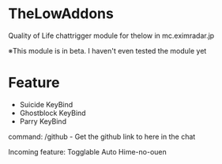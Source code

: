 # TheLowAddons
Quality of Life chattrigger module for thelow in mc.eximradar.jp

※This module is in beta. I haven't even tested the module yet

# Feature
- Suicide KeyBind
- Ghostblock KeyBind
- Parry KeyBind

command:
/github - Get the github link to here in the chat

Incoming feature:
Togglable Auto Hime-no-ouen
